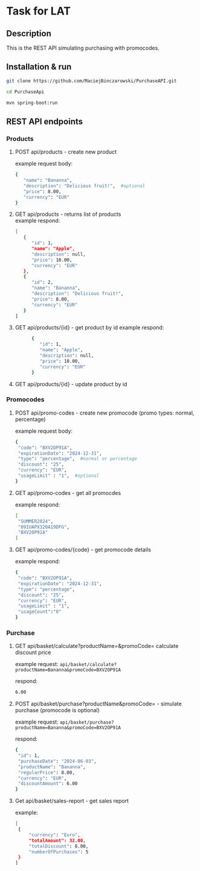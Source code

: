 # Task for LAT

## Description

This is the REST API simulating purchasing with promocodes.

## Installation & run

```bash
git clone https://github.com/MaciejBinczarowski/PurchaseAPI.git

cd PurchaseApi

mvn spring-boot:run
```

## REST API endpoints

### Products

1. POST api/products - create new product

   example request body:
   ```bash
   {
      "name": "Bananna",
      "description": "Delicious fruit!",  #optional
      "price": 8.00,
      "currency": "EUR"
   }
   ```

2. GET api/products - returns list of products  
example respond:
   ```bash
   [
      {
         "id": 1,
         "name": "Apple",
         "description": null,
         "price": 10.00,
         "currency": "EUR"
      },
      {
         "id": 2,
         "name": "Bananna",
         "description": "Delicious fruit!",
         "price": 8.00,
         "currency": "EUR"
      }
   ]
   ```
3. GET api/products/{id} - get product by id
example respond:
   ```bash
         {
            "id": 1,
            "name": "Apple",
            "description": null,
            "price": 10.00,
            "currency": "EUR"
         }
   ```
3. GET api/products/{id} - update product by id

### Promocodes

1. POST api/promo-codes - create new promocode (promo types: normal, percentage)
   
   example request body:
   ```bash
   {
    "code": "BXV2OP91A",
    "expirationDate": "2024-12-31",
    "type": "percentage",  #normal or percentage
    "discount": "25",
    "currency": "EUR",
    "usageLimit" : "1",  #optional
   }
   ```

5. GET api/promo-codes - get all promocdes
   
   example respond:
   ```bash
   [
    "SUMMER2024",
    "89IUAPX320A19DFG",
    "BXV2OP91A"
   ]
   ```
6. GET api/promo-codes/{code} - get promocode details

   example respond:
   ```bash
   {
    "code": "BXV2OP91A",
    "expirationDate": "2024-12-31",
    "type": "percentage",
    "discount": "25",
    "currency": "EUR",
    "usageLimit" : "1",
    "usageCount":"0"
   }
   ```
### Purchase

1. GET api/basket/calculate?productName=&promoCode= calculate discount price

   example request:
   ``` api/basket/calculate?productName=Bananna&promoCode=BXV2OP91A  ```

   respond:
   ```bash
   6.00
   ```
8. POST api/basket/purchase?productName&promoCode= - simulate purchase (promocode is optional)

   example request: ```api/basket/purchase?productName=Bananna&promoCode=BXV2OP91A ```

   respond:
   ```bash
   {
    "id": 1,
    "purchaseDate": "2024-06-03",
    "productName": "Bananna",
    "regularPrice": 8.00,
    "currency": "EUR",
    "discountAmount": 6.00
   }
   ```
9. Get api/basket/sales-report - get sales report

   example:
   ```bash
   [
    {
        "currency": "Euro",
        "totalAmount": 32.00,
        "totalDiscount": 8.00,
        "numberOfPurchases": 5
    }
   ]
   ```
